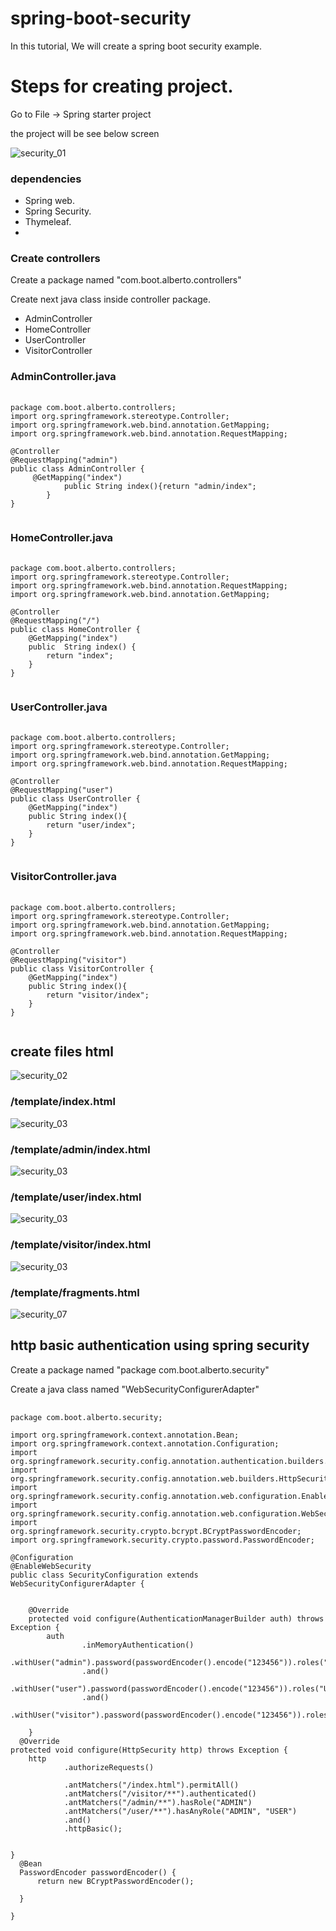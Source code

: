 # spring-boot-security
<p>In this tutorial, We will create a spring boot security example.</p>
<h1>Steps for creating project.</h1>
<p> Go to File -> Spring starter project</p>
<p>the project will be see below screen</p>

![security_01](Pictures/security_01.png)
<h3>dependencies</h3>
<ul>
 <li>Spring web.</li>
 <li>Spring Security.</li>
 <li>Thymeleaf.<li>
</ul>
<h3>Create controllers</h3>
<p>Create a package named "com.boot.alberto.controllers"</p>
<p>Create next java class inside controller package.</p>
<ul>
    <li>AdminController</li>
    <li>HomeController</li>
    <li>UserController</li>
    <li>VisitorController</li>
</ul>
<h3>AdminController.java</h3>



<pre>
    <code>
package com.boot.alberto.controllers;
import org.springframework.stereotype.Controller;
import org.springframework.web.bind.annotation.GetMapping;
import org.springframework.web.bind.annotation.RequestMapping;

@Controller
@RequestMapping("admin")
public class AdminController {
	 @GetMapping("index")
	 		public String index(){return "admin/index";
	    }
}
    </code>
</pre>

<h3>HomeController.java</h3>

<pre>
    <code>
package com.boot.alberto.controllers;
import org.springframework.stereotype.Controller;
import org.springframework.web.bind.annotation.RequestMapping;
import org.springframework.web.bind.annotation.GetMapping;

@Controller
@RequestMapping("/")
public class HomeController {
	@GetMapping("index")
	public  String index() {
		return "index";
	}	
}
    </code>
</pre>

<h3>UserController.java</h3>

<pre>
    <code>
package com.boot.alberto.controllers;
import org.springframework.stereotype.Controller;
import org.springframework.web.bind.annotation.GetMapping;
import org.springframework.web.bind.annotation.RequestMapping;

@Controller
@RequestMapping("user")
public class UserController {
	@GetMapping("index")
    public String index(){
        return "user/index";
    }
}
    </code>
</pre>

<h3>VisitorController.java</h3>


<pre>
    <code>
package com.boot.alberto.controllers;
import org.springframework.stereotype.Controller;
import org.springframework.web.bind.annotation.GetMapping;
import org.springframework.web.bind.annotation.RequestMapping;

@Controller
@RequestMapping("visitor")
public class VisitorController {	
	@GetMapping("index")
    public String index(){
        return "visitor/index";
    }
}
    </code>
</pre>

<h2>create files html</h2>

![security_02](Pictures/security_02.png)

<h3>/template/index.html</h3>

![security_03](Pictures/security_03.png)
<h3>/template/admin/index.html</h3>

![security_03](Pictures/security_04.png)
<h3>/template/user/index.html</h3>

![security_03](Pictures/security_05.png)
<h3>/template/visitor/index.html</h3>

![security_03](Pictures/security_06.png)
<h3>/template/fragments.html</h3>

![security_07](Pictures/security_07.png)

<h2>http basic authentication using spring security</h2>
<p>Create a package named "package com.boot.alberto.security"</p>

<p>Create a java class named "WebSecurityConfigurerAdapter" </p>

<pre>
    <code>
package com.boot.alberto.security;

import org.springframework.context.annotation.Bean;
import org.springframework.context.annotation.Configuration;
import org.springframework.security.config.annotation.authentication.builders.AuthenticationManagerBuilder;
import org.springframework.security.config.annotation.web.builders.HttpSecurity;
import org.springframework.security.config.annotation.web.configuration.EnableWebSecurity;
import org.springframework.security.config.annotation.web.configuration.WebSecurityConfigurerAdapter;
import org.springframework.security.crypto.bcrypt.BCryptPasswordEncoder;
import org.springframework.security.crypto.password.PasswordEncoder;

@Configuration
@EnableWebSecurity
public class SecurityConfiguration extends WebSecurityConfigurerAdapter {
	
	
	@Override
	protected void configure(AuthenticationManagerBuilder auth) throws Exception {
		auth
				.inMemoryAuthentication()
				.withUser("admin").password(passwordEncoder().encode("123456")).roles("ADMIN")
				.and()
				.withUser("user").password(passwordEncoder().encode("123456")).roles("USER")
				.and()
				.withUser("visitor").password(passwordEncoder().encode("123456")).roles("VISITOR");			
				
	}
  @Override
protected void configure(HttpSecurity http) throws Exception {
	http
			.authorizeRequests()
			
			.antMatchers("/index.html").permitAll()
			.antMatchers("/visitor/**").authenticated()
			.antMatchers("/admin/**").hasRole("ADMIN")
			.antMatchers("/user/**").hasAnyRole("ADMIN", "USER")
			.and()
			.httpBasic();
	
	  
}	
  @Bean
  PasswordEncoder passwordEncoder() {
	  return new BCryptPasswordEncoder();
	                                                                                                                                                     
  }

}

    </code>
</pre>




